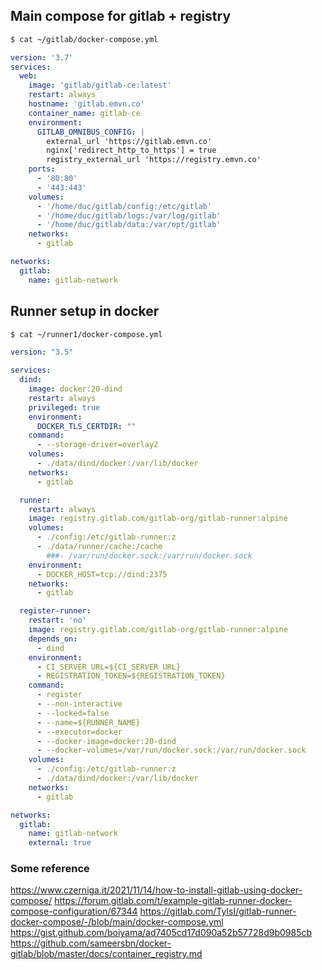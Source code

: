 ## Main compose for gitlab + registry

```bash
$ cat ~/gitlab/docker-compose.yml
```

```yml
version: '3.7'
services:
  web:
    image: 'gitlab/gitlab-ce:latest'
    restart: always
    hostname: 'gitlab.emvn.co'
    container_name: gitlab-ce
    environment:
      GITLAB_OMNIBUS_CONFIG: |
        external_url 'https://gitlab.emvn.co'
        nginx['redirect_http_to_https'] = true
        registry_external_url 'https://registry.emvn.co'
    ports:
      - '80:80'
      - '443:443'
    volumes:
      - '/home/duc/gitlab/config:/etc/gitlab'
      - '/home/duc/gitlab/logs:/var/log/gitlab'
      - '/home/duc/gitlab/data:/var/opt/gitlab'
    networks:
      - gitlab

networks:
  gitlab:
    name: gitlab-network
```

## Runner setup in docker

```bash
$ cat ~/runner1/docker-compose.yml
```

```yml
version: "3.5"

services:
  dind:
    image: docker:20-dind
    restart: always
    privileged: true
    environment:
      DOCKER_TLS_CERTDIR: ""
    command:
      - --storage-driver=overlay2
    volumes:
      - ./data/dind/docker:/var/lib/docker
    networks:
      - gitlab

  runner:
    restart: always
    image: registry.gitlab.com/gitlab-org/gitlab-runner:alpine
    volumes:
      - ./config:/etc/gitlab-runner:z
      - ./data/runner/cache:/cache
        ###- /var/run/docker.sock:/var/run/docker.sock
    environment:
      - DOCKER_HOST=tcp://dind:2375
    networks:
      - gitlab

  register-runner:
    restart: 'no'
    image: registry.gitlab.com/gitlab-org/gitlab-runner:alpine
    depends_on:
      - dind
    environment:
      - CI_SERVER_URL=${CI_SERVER_URL}
      - REGISTRATION_TOKEN=${REGISTRATION_TOKEN}
    command:
      - register
      - --non-interactive
      - --locked=false
      - --name=${RUNNER_NAME}
      - --executor=docker
      - --docker-image=docker:20-dind
      - --docker-volumes=/var/run/docker.sock:/var/run/docker.sock
    volumes:
      - ./config:/etc/gitlab-runner:z
      - ./data/dind/docker:/var/lib/docker
    networks:
      - gitlab

networks:
  gitlab:
    name: gitlab-network
    external: true
```

### Some reference
https://www.czerniga.it/2021/11/14/how-to-install-gitlab-using-docker-compose/
https://forum.gitlab.com/t/example-gitlab-runner-docker-compose-configuration/67344
https://gitlab.com/TyIsI/gitlab-runner-docker-compose/-/blob/main/docker-compose.yml
https://gist.github.com/boiyama/ad7405cd17d090a52b57728d9b0985cb
https://github.com/sameersbn/docker-gitlab/blob/master/docs/container_registry.md
